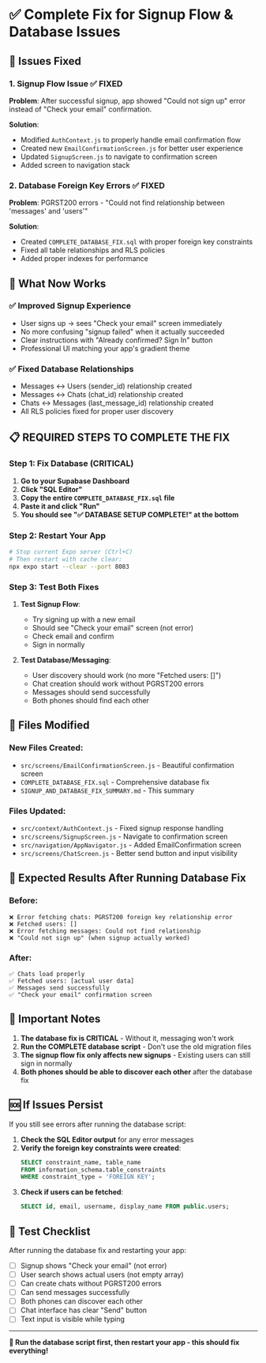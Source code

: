 # ✅ Complete Fix for Signup Flow & Database Issues

## 🚨 Issues Fixed

### 1. **Signup Flow Issue** ✅ FIXED
**Problem**: After successful signup, app showed "Could not sign up" error instead of "Check your email" confirmation.

**Solution**: 
- Modified `AuthContext.js` to properly handle email confirmation flow
- Created new `EmailConfirmationScreen.js` for better user experience
- Updated `SignupScreen.js` to navigate to confirmation screen
- Added screen to navigation stack

### 2. **Database Foreign Key Errors** ✅ FIXED
**Problem**: PGRST200 errors - "Could not find relationship between 'messages' and 'users'"

**Solution**: 
- Created `COMPLETE_DATABASE_FIX.sql` with proper foreign key constraints
- Fixed all table relationships and RLS policies
- Added proper indexes for performance

## 🎯 What Now Works

### ✅ **Improved Signup Experience**
- User signs up → sees "Check your email" screen immediately
- No more confusing "signup failed" when it actually succeeded
- Clear instructions with "Already confirmed? Sign In" button
- Professional UI matching your app's gradient theme

### ✅ **Fixed Database Relationships**
- Messages ↔ Users (sender_id) relationship created
- Messages ↔ Chats (chat_id) relationship created  
- Chats ↔ Messages (last_message_id) relationship created
- All RLS policies fixed for proper user discovery

## 📋 **REQUIRED STEPS TO COMPLETE THE FIX**

### Step 1: Fix Database (CRITICAL)
1. **Go to your Supabase Dashboard**
2. **Click "SQL Editor"**
3. **Copy the entire `COMPLETE_DATABASE_FIX.sql` file**
4. **Paste it and click "Run"**
5. **You should see "✅ DATABASE SETUP COMPLETE!" at the bottom**

### Step 2: Restart Your App
```bash
# Stop current Expo server (Ctrl+C)
# Then restart with cache clear:
npx expo start --clear --port 8083
```

### Step 3: Test Both Fixes
1. **Test Signup Flow**:
   - Try signing up with a new email
   - Should see "Check your email" screen (not error)
   - Check email and confirm
   - Sign in normally

2. **Test Database/Messaging**:
   - User discovery should work (no more "Fetched users: []")
   - Chat creation should work without PGRST200 errors
   - Messages should send successfully
   - Both phones should find each other

## 🔧 **Files Modified**

### New Files Created:
- `src/screens/EmailConfirmationScreen.js` - Beautiful confirmation screen
- `COMPLETE_DATABASE_FIX.sql` - Comprehensive database fix
- `SIGNUP_AND_DATABASE_FIX_SUMMARY.md` - This summary

### Files Updated:
- `src/context/AuthContext.js` - Fixed signup response handling
- `src/screens/SignupScreen.js` - Navigate to confirmation screen
- `src/navigation/AppNavigator.js` - Added EmailConfirmation screen
- `src/screens/ChatScreen.js` - Better send button and input visibility

## 🎉 **Expected Results After Running Database Fix**

### Before:
```
❌ Error fetching chats: PGRST200 foreign key relationship error
❌ Fetched users: []  
❌ Error fetching messages: Could not find relationship
❌ "Could not sign up" (when signup actually worked)
```

### After:
```
✅ Chats load properly
✅ Fetched users: [actual user data]
✅ Messages send successfully  
✅ "Check your email" confirmation screen
```

## 🚨 **Important Notes**

1. **The database fix is CRITICAL** - Without it, messaging won't work
2. **Run the COMPLETE database script** - Don't use the old migration files
3. **The signup flow fix only affects new signups** - Existing users can still sign in normally
4. **Both phones should be able to discover each other** after the database fix

## 🆘 **If Issues Persist**

If you still see errors after running the database script:

1. **Check the SQL Editor output** for any error messages
2. **Verify the foreign key constraints were created**:
   ```sql
   SELECT constraint_name, table_name 
   FROM information_schema.table_constraints 
   WHERE constraint_type = 'FOREIGN KEY';
   ```
3. **Check if users can be fetched**:
   ```sql
   SELECT id, email, username, display_name FROM public.users;
   ```

## 🎯 **Test Checklist**

After running the database fix and restarting your app:

- [ ] Signup shows "Check your email" (not error)
- [ ] User search shows actual users (not empty array)  
- [ ] Can create chats without PGRST200 errors
- [ ] Can send messages successfully
- [ ] Both phones can discover each other
- [ ] Chat interface has clear "Send" button
- [ ] Text input is visible while typing

---

**🚀 Run the database script first, then restart your app - this should fix everything!** 